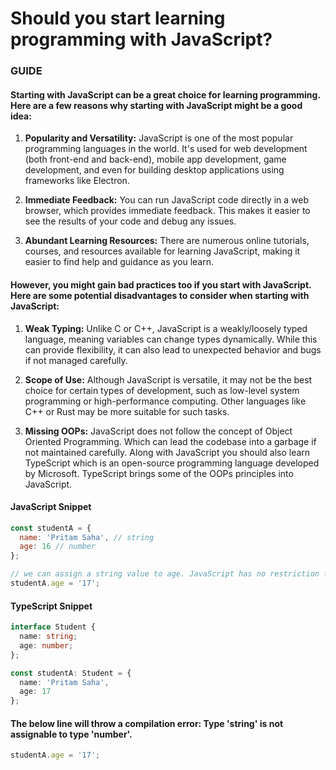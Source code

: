 # Should you start learning programming with JavaScript?

### GUIDE

#### Starting with JavaScript can be a great choice for learning programming. Here are a few reasons why starting with JavaScript might be a good idea:

1. **Popularity and Versatility:** JavaScript is one of the most popular programming languages in the world. It's used for web development (both front-end and back-end), mobile app development, game development, and even for building desktop applications using frameworks like Electron.

2. **Immediate Feedback:** You can run JavaScript code directly in a web browser, which provides immediate feedback. This makes it easier to see the results of your code and debug any issues.

3. **Abundant Learning Resources:** There are numerous online tutorials, courses, and resources available for learning JavaScript, making it easier to find help and guidance as you learn.

#### However, you might gain bad practices too if you start with JavaScript. Here are some potential disadvantages to consider when starting with JavaScript:

1. **Weak Typing:** Unlike C or C++, JavaScript is a weakly/loosely typed language, meaning variables can change types dynamically. While this can provide flexibility, it can also lead to unexpected behavior and bugs if not managed carefully.

2. **Scope of Use:** Although JavaScript is versatile, it may not be the best choice for certain types of development, such as low-level system programming or high-performance computing. Other languages like C++ or Rust may be more suitable for such tasks.

3. **Missing OOPs:** JavaScript does not follow the concept of Object Oriented Programming. Which can lead the codebase into a garbage if not maintained carefully. Along with JavaScript you should also learn TypeScript which is an open-source programming language developed by Microsoft. TypeScript brings some of the OOPs principles into JavaScript.

#### JavaScript Snippet

```js
const studentA = {
  name: 'Pritam Saha', // string
  age: 16 // number
};

// we can assign a string value to age. JavaScript has no restriction for that.
studentA.age = '17';
```

#### TypeScript Snippet

```ts
interface Student {
  name: string;
  age: number;
};

const studentA: Student = {
  name: 'Pritam Saha',
  age: 17
};
```

#### The below line will throw a compilation error: **Type 'string' is not assignable to type 'number'.**

```ts
studentA.age = '17';
```

